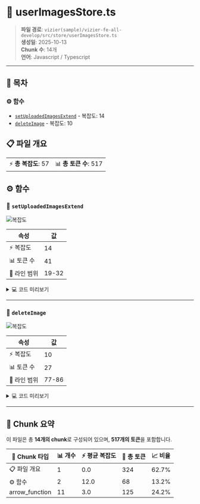 # 📄 userImagesStore.ts

> **파일 경로**: `vizier(sample)/vizier-fe-all-develop/src/store/userImagesStore.ts`  
> **생성일**: 2025-10-13  
> **Chunk 수**: 14개  
> **언어**: Javascript / Typescript
---

## 📑 목차

### ⚙️ 함수
- [`setUploadedImagesExtend`](#function-setuploadedimagesextend) - 복잡도: 14
- [`deleteImage`](#function-deleteimage) - 복잡도: 10


## 📋 파일 개요

| | |
|--|--|
| ⚡ **총 복잡도**: 57 | 📊 **총 토큰 수**: 517 |




## ⚙️ 함수

### <a id="function-setuploadedimagesextend"></a>🔧 `setUploadedImagesExtend`

![복잡도](https://img.shields.io/badge/복잡도-14-red)

| 속성 | 값 |
|------|----|
| ⚡ 복잡도 | 14 |
| 📊 토큰 수 | 41 |
| 📍 라인 범위 | 19-32 |





<details>
<summary>💻 코드 미리보기</summary>

```javascript
  function setUploadedImagesExtend(apiImages) {
    uploadedImagesExtend.value.requests.forEach((image) => {
      const apiImage = apiImages.find((img) => img.imageSeq === image.imageSeq);
      if (apiImage) {
        image.imageBase64 = "";
        image.imageName = apiImage.imageName;
        image.imagePath = apiImage.imagePath;
      } else {
        image.imageBase64 = "";
        image.imageName = "";
        image.imagePath = "";
      }
    });
  }...
```

**Chunk 메타데이터**
- 🆔 **ID**: `78bee6bc36b0`
- 🏷️ **태그**: `function, javascript`

</details>

---

### <a id="function-deleteimage"></a>🔧 `deleteImage`

![복잡도](https://img.shields.io/badge/복잡도-10-orange)

| 속성 | 값 |
|------|----|
| ⚡ 복잡도 | 10 |
| 📊 토큰 수 | 27 |
| 📍 라인 범위 | 77-86 |





<details>
<summary>💻 코드 미리보기</summary>

```javascript
  function deleteImage(imageSeq) {
    const imageToDelete = uploadedImagesExtend.value.requests.find(
      (image) => image.imageSeq === imageSeq
    );
    if (imageToDelete) {
      imageToDelete.imageBase64 = "";
      imageToDelete.imageName = "";
      imageToDelete.imagePath = "";
    }
  }...
```

**Chunk 메타데이터**
- 🆔 **ID**: `d34f3f1b323a`
- 🏷️ **태그**: `function, javascript`

</details>

---



## 🧩 Chunk 요약

이 파일은 총 **14개의 chunk**로 구성되어 있으며, **517개의 토큰**을 포함합니다.

| 🧩 Chunk 타입 | 📊 개수 | ⚡ 평균 복잡도 | 📝 총 토큰 | 📈 비율 |
|---------------|--------|-------------|----------|--------|
| 📋 파일 개요 | 1 | 0.0 | 324 | 62.7% |
| ⚙️ 함수 | 2 | 12.0 | 68 | 13.2% |
| arrow_function | 11 | 3.0 | 125 | 24.2% |

